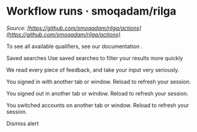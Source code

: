 # Workflow runs · smoqadam/rilga

*Source: [https://github.com/smoqadam/rilga/actions](https://github.com/smoqadam/rilga/actions)*

To see all available qualifiers, see our documentation .

Saved searches Use saved searches to filter your results more quickly

We read every piece of feedback, and take your input very seriously.

You signed in with another tab or window. Reload to refresh your session.

You signed out in another tab or window. Reload to refresh your session.

You switched accounts on another tab or window. Reload to refresh your session.

Dismiss alert